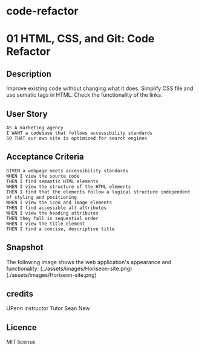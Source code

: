 # code-refactor
# 01 HTML, CSS, and Git: Code Refactor

## Description
Improve existing code without changing what it does. Simplify CSS file and use sematic tags in HTML. Check the functionality of the links.


## User Story

```
AS A marketing agency
I WANT a codebase that follows accessibility standards
SO THAT our own site is optimized for search engines
```

## Acceptance Criteria

```
GIVEN a webpage meets accessibility standards
WHEN I view the source code
THEN I find semantic HTML elements
WHEN I view the structure of the HTML elements
THEN I find that the elements follow a logical structure independent of styling and positioning
WHEN I view the icon and image elements
THEN I find accessible alt attributes
WHEN I view the heading attributes
THEN they fall in sequential order
WHEN I view the title element
THEN I find a concise, descriptive title
```

## Snapshot

The following image shows the web application's appearance and functionality:
(../assets/images/Horiseon-site.png)
(./assets/images/Horiseon-site.png)



## credits
UPenn instructor
Tutor Sean New

## Licence 
MIT license


